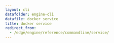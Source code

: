 ```yaml
---
layout: cli
datafolder: engine-cli
datafile: docker_service
title: docker service
redirect_from:
  - /edge/engine/reference/commandline/service/
---
```

<!--
This page is automatically generated from Docker's source code. If you want to
suggest a change to the text that appears here, open a ticket or pull request
in the source repository on GitHub:

https://github.com/docker/cli
-->

